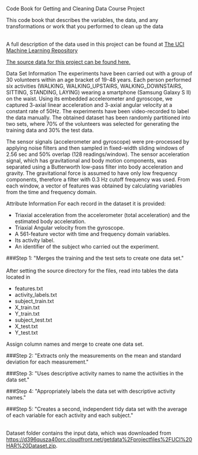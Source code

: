
Code Book for Getting and Cleaning Data Course Project <br>

This code book that describes the variables, the data, and any transformations or work that you performed to clean up the data <br> <br>

A full description of the data used in this project can be found at [The UCI Machine Learning Repository](http://archive.ics.uci.edu/ml/datasets/Human+Activity+Recognition+Using+Smartphones)

[The source data for this project can be found here.](https://d396qusza40orc.cloudfront.net/getdata%2Fprojectfiles%2FUCI%20HAR%20Dataset.zip)

Data Set Information
The experiments have been carried out with a group of 30 volunteers within an age bracket of 19-48 years. Each person performed six activities (WALKING, WALKING_UPSTAIRS, WALKING_DOWNSTAIRS, SITTING, STANDING, LAYING) wearing a smartphone (Samsung Galaxy S II) on the waist. Using its embedded accelerometer and gyroscope, we captured 3-axial linear acceleration and 3-axial angular velocity at a constant rate of 50Hz. The experiments have been video-recorded to label the data manually. The obtained dataset has been randomly partitioned into two sets, where 70% of the volunteers was selected for generating the training data and 30% the test data. 

The sensor signals (accelerometer and gyroscope) were pre-processed by applying noise filters and then sampled in fixed-width sliding windows of 2.56 sec and 50% overlap (128 readings/window). The sensor acceleration signal, which has gravitational and body motion components, was separated using a Butterworth low-pass filter into body acceleration and gravity. The gravitational force is assumed to have only low frequency components, therefore a filter with 0.3 Hz cutoff frequency was used. From each window, a vector of features was obtained by calculating variables from the time and frequency domain.

Attribute Information
For each record in the dataset it is provided: 
- Triaxial acceleration from the accelerometer (total acceleration) and the estimated body acceleration. 
- Triaxial Angular velocity from the gyroscope. 
- A 561-feature vector with time and frequency domain variables. 
- Its activity label. 
- An identifier of the subject who carried out the experiment.

###Step 1: "Merges the training and the test sets to create one data set." <br><br>
After setting the source directory for the files, read into tables the data located in
- features.txt
- activity_labels.txt
- subject_train.txt
- X_train.txt
- Y_train.txt
- subject_test.txt
- X_test.txt
- Y_test.txt

Assign column names and merge to create one data set.


###Step 2: "Extracts only the measurements on the mean and standard deviation for each measurement." <br>

###Step 3: "Uses descriptive activity names to name the activities in the data set." <br>

###Step 4: "Appropriately labels the data set with descriptive activity names." <br>

###Step 5: "Creates a second, independent tidy data set with the average of each variable for each activity and each subject." <br> <br>

Dataset folder contains the input data, which was downloaded from https://d396qusza40orc.cloudfront.net/getdata%2Fprojectfiles%2FUCI%20HAR%20Dataset.zip. 
